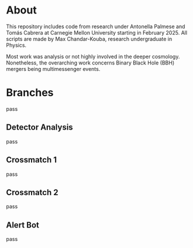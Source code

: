# About

This repository includes code from research under Antonella Palmese and Tomás Cabrera at Carnegie Mellon University starting in February 2025.
All scripts are made by Max Chandar-Kouba, research undergraduate in Physics.

Most work was analysis or not highly involved in the deeper cosmology. Nonetheless, the overarching work concerns Binary Black Hole (BBH) mergers being multimessenger events.

# Branches
pass

## Detector Analysis
pass

## Crossmatch 1
pass

## Crossmatch 2
pass

## Alert Bot
pass
